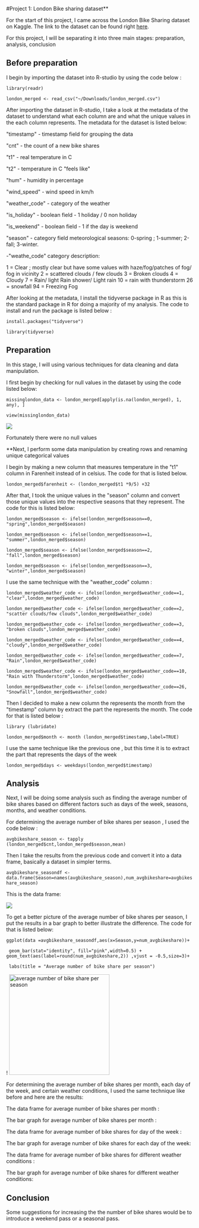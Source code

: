 #Project 1: London Bike sharing dataset** 

For the start of this project, I came across the London Bike Sharing dataset on Kaggle.
The link to the dataset can be found right [here](https://www.kaggle.com/datasets/hmavrodiev/london-bike-sharing-dataset).

For this project, I will be separating it into three main stages: preparation, analysis, conclusion  

## Before preparation
I begin by importing the dataset into R-studio by using the code below :

`library(readr)`

`london_merged <- read_csv("~/Downloads/london_merged.csv")`


After importing the dataset in R-studio, I take a look at the metadata of the dataset to understand what each column are
and what the unique values in the each column represents. The metadata for the dataset is listed below: 

"timestamp" - timestamp field for grouping the data

"cnt" - the count of a new bike shares

"t1" - real temperature in C

"t2" - temperature in C "feels like"

"hum" - humidity in percentage

"wind_speed" - wind speed in km/h

"weather_code" - category of the weather

"is_holiday" - boolean field - 1 holiday / 0 non holiday

"is_weekend" - boolean field - 1 if the day is weekend

"season" - category field meteorological seasons: 0-spring ; 1-summer; 2-fall; 3-winter.

-"weathe_code" category description:

1 = Clear ; mostly clear but have some values with haze/fog/patches of fog/ fog in vicinity 2 = scattered clouds / few clouds 3 = Broken clouds 4 = Cloudy 7 = Rain/ light Rain shower/ Light rain 10 = rain with thunderstorm 26 = snowfall 94 = Freezing Fog

After looking at the metadata, I install the tidyverse package in R as this is the standard package in R for doing
a majority of my analysis. The code to install and run the package is listed below :

`install.packages("tidyverse")`

`library(tidyverse)`

## Preparation
In this stage, I will using various techniques for data cleaning and data manipulation. 

I first begin by checking for null values in the dataset by using the code listed below:

`missinglondon_data <- london_merged[apply(is.na(london_merged), 1, any), ]`

`view(missinglondon_data)`

![](<img width="640" alt="view(missing data)" src="https://github.com/vader7412/Hunter/assets/134894494/959a17bb-66c9-4fd0-96f8-b078848ccc48">)



Fortunately  there were no null values


**Next, I perform some data manipulation by creating rows and renaming unique categorical values

I begin by  making a new column that measures temperature in the "t1" column in Farenheit instead of in celsius. The code for that is listed below.  

`london_merged$farenheit <- (london_merged$t1 *9/5) +32`

After that, I took the unique values in the "season" column and convert those unique values into the respective seasons that they represent. The code for this is listed below:

`london_merged$season <- ifelse(london_merged$season==0, "spring",london_merged$season)`

`london_merged$season <- ifelse(london_merged$season==1, "summer",london_merged$season)`

`london_merged$season <- ifelse(london_merged$season==2, "fall",london_merged$season)`

`london_merged$season <- ifelse(london_merged$season==3, "winter",london_merged$season)`

I use the same technique with the "weather_code" column : 

`london_merged$weather_code <- ifelse(london_merged$weather_code==1, "clear",london_merged$weather_code)`

`london_merged$weather_code <- ifelse(london_merged$weather_code==2, "scatter clouds/few clouds",london_merged$weather_code)`

`london_merged$weather_code <- ifelse(london_merged$weather_code==3, "broken clouds",london_merged$weather_code)`

`london_merged$weather_code <- ifelse(london_merged$weather_code==4, "cloudy",london_merged$weather_code)`

`london_merged$weather_code <- ifelse(london_merged$weather_code==7, "Rain",london_merged$weather_code)`

`london_merged$weather_code <- ifelse(london_merged$weather_code==10, "Rain with Thunderstorm",london_merged$weather_code)`

`london_merged$weather_code <- ifelse(london_merged$weather_code==26, "Snowfall",london_merged$weather_code)`


Then I decided to make a new column the represents the month from the "timestamp" column by extract the part the represents the month.
The code for that is listed below : 

`library (lubridate)`

`london_merged$month <- month (london_merged$timestamp,label=TRUE)`

I use the same technique like the previous one , but this time it is to extract the part that represents the days of the week 

`london_merged$days <- weekdays(london_merged$timestamp)`


## Analysis 

Next, I will be doing some analysis such as finding the average number of bike shares based on different factors such as days of the week, seasons, months, and weather conditions. 



For determining the average number of bike shares per season , I used the code below : 

`avgbikeshare_season <- tapply (london_merged$cnt,london_merged$season,mean)`

Then I take the results from the previous code and convert it into a data frame, basically a dataset in simpler terms. 

`avgbikeshare_seasondf <- data.frame(Season=names(avgbikeshare_season),num_avgbikeshare=avgbikeshare_season)`

This is the data frame: 

![](<img width="270" alt="average number of bike share per season" src="https://github.com/vader7412/Hunter/assets/134894494/d9ed4c70-0fa5-4615-bb51-e3d0e33426f0">)


To get a better picture of the average number of bike shares per season, I put the results in a bar graph to better illustrate the difference. The code for that is listed below: 

`ggplot(data =avgbikeshare_seasondf,aes(x=Season,y=num_avgbikeshare))+`
  
` geom_bar(stat="identity", fill="pink",width=0.5) + geom_text(aes(label=round(num_avgbikeshare,2)) ,vjust = -0.5,size=3)+`
  
 ` labs(title = "Average number of bike share per season")`
 
 
! []()<img width="270" alt="average number of bike share per season" src="https://github.com/vader7412/Hunter/assets/134894494/8154c42d-ea94-4584-8871-f12a4b2933f6">

  

For determining the average number of bike shares per month, each day of the week, and certain weather conditions, I used the same technique like before and here are the results: 



The data frame for average number of bike shares per month  : 



The bar graph for average number of bike shares per month   : 





 The data frame for average number of bike shares for day of the week  :





The bar graph for average number of bike shares for each day of the week:





The data frame for average number of bike shares for different weather conditions   :




The bar graph for average number of bike shares for different weather conditions:















## Conclusion 

Some suggestions for increasing the the number of bike shares would be to introduce a weekend pass or a seasonal pass. 
  





































